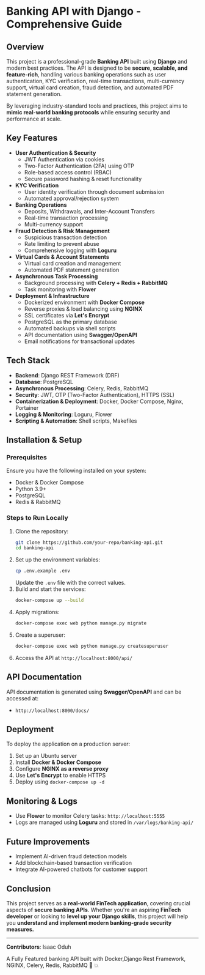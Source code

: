 # Banking API with Django - Comprehensive Guide

## Overview

This project is a professional-grade **Banking API** built using **Django** and modern best practices. The API is designed to be **secure, scalable, and feature-rich**, handling various banking operations such as user authentication, KYC verification, real-time transactions, multi-currency support, virtual card creation, fraud detection, and automated PDF statement generation.

By leveraging industry-standard tools and practices, this project aims to **mimic real-world banking protocols** while ensuring security and performance at scale.

## Key Features

- **User Authentication & Security**
  - JWT Authentication via cookies
  - Two-Factor Authentication (2FA) using OTP
  - Role-based access control (RBAC)
  - Secure password hashing & reset functionality
- **KYC Verification**
  - User identity verification through document submission
  - Automated approval/rejection system
- **Banking Operations**
  - Deposits, Withdrawals, and Inter-Account Transfers
  - Real-time transaction processing
  - Multi-currency support
- **Fraud Detection & Risk Management**
  - Suspicious transaction detection
  - Rate limiting to prevent abuse
  - Comprehensive logging with **Loguru**
- **Virtual Cards & Account Statements**
  - Virtual card creation and management
  - Automated PDF statement generation
- **Asynchronous Task Processing**
  - Background processing with **Celery + Redis + RabbitMQ**
  - Task monitoring with **Flower**
- **Deployment & Infrastructure**
  - Dockerized environment with **Docker Compose**
  - Reverse proxies & load balancing using **NGINX**
  - SSL certificates via **Let's Encrypt**
  - PostgreSQL as the primary database
  - Automated backups via shell scripts
  - API documentation using **Swagger/OpenAPI**
  - Email notifications for transactional updates

## Tech Stack

- **Backend**: Django REST Framework (DRF)
- **Database**: PostgreSQL
- **Asynchronous Processing**: Celery, Redis, RabbitMQ
- **Security**: JWT, OTP (Two-Factor Authentication), HTTPS (SSL)
- **Containerization & Deployment**: Docker, Docker Compose, Nginx, Portainer
- **Logging & Monitoring**: Loguru, Flower
- **Scripting & Automation**: Shell scripts, Makefiles

## Installation & Setup

### Prerequisites

Ensure you have the following installed on your system:

- Docker & Docker Compose
- Python 3.9+
- PostgreSQL
- Redis & RabbitMQ

### Steps to Run Locally

1. Clone the repository:
   ```sh
   git clone https://github.com/your-repo/banking-api.git
   cd banking-api
   ```
2. Set up the environment variables:
   ```sh
   cp .env.example .env
   ```
   Update the `.env` file with the correct values.
3. Build and start the services:
   ```sh
   docker-compose up --build
   ```
4. Apply migrations:
   ```sh
   docker-compose exec web python manage.py migrate
   ```
5. Create a superuser:
   ```sh
   docker-compose exec web python manage.py createsuperuser
   ```
6. Access the API at `http://localhost:8000/api/`

## API Documentation

API documentation is generated using **Swagger/OpenAPI** and can be accessed at:

- `http://localhost:8000/docs/`

## Deployment

To deploy the application on a production server:

1. Set up an Ubuntu server
2. Install **Docker & Docker Compose**
3. Configure **NGINX as a reverse proxy**
4. Use **Let's Encrypt** to enable HTTPS
5. Deploy using `docker-compose up -d`

## Monitoring & Logs

- Use **Flower** to monitor Celery tasks: `http://localhost:5555`
- Logs are managed using **Loguru** and stored in `/var/logs/banking-api/`

## Future Improvements

- Implement AI-driven fraud detection models
- Add blockchain-based transaction verification
- Integrate AI-powered chatbots for customer support

## Conclusion

This project serves as a **real-world FinTech application**, covering crucial aspects of **secure banking APIs**. Whether you're an aspiring **FinTech developer** or looking to **level up your Django skills**, this project will help you **understand and implement modern banking-grade security measures.**

---

**Contributors**: Isaac Oduh

A Fully Featured banking API built with Docker,Django Rest Framework, NGINX, Celery, Redis, RabbitMQ 🐳 💥
